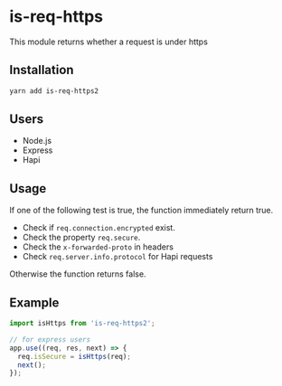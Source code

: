 # is-req-https
This module returns whether a request is under https

## Installation
```bash
yarn add is-req-https2
```

## Users
 - Node.js
 - Express
 - Hapi

## Usage
If one of the following test is true, the function immediately return true.
- Check if `req.connection.encrypted` exist.
- Check the property `req.secure`.
- Check the `x-forwarded-proto` in headers
- Check `req.server.info.protocol` for Hapi requests

Otherwise the function returns false.

## Example

```ts
import isHttps from 'is-req-https2';

// for express users
app.use((req, res, next) => {
  req.isSecure = isHttps(req);
  next();
});
```
